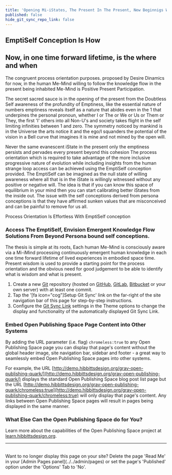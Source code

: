 ```yaml
---
title: 'Opening Mi-iStates, The Present In The Present, New Beginnigs Where When How'
published: false
hide_git_sync_repo_link: false
---
```


## **EmptiSelf Conception Is How**

## Now, in one time forward lifetime, is the where and when
The congruent process orientation purposes. proposed by Desire Dinamics for now, in the human Me-Mind willing to follow the knowledge flow in the present being inhabited Me-Mind is Positive Present Participation.

The secret sacred sauce is in the opening of the present from the Doubtless Self awareness of the profundity of Emptiness, like the essential nature of numbers emptiness reveals itself as a nature that abides even in the 1 that underpines the personal pronoun, whether I or The or We or Us or Them or They, the first 'I' others into all Non-U's and society takes flight in the self limiting infinities between 1 and zero. The symmetry noticed by mankind is in the Universe the arts notice it and the ego/I squanders the potential of the vision in a Bell curve that imagines it is mine and not mined by the open will. 



Never the same evanescent iState in the present only the emptiness persists and pervades every present beyond this cohesion
The process orientation which is required to take advantage of the more inclusive progressive nature of evolution while including insights from the human strange loop access can be achieved using the EmptiSelf conception provided.
The EmptiSelf can be imagined as the null state of willing awareness where all that is in the iState is willingly witnessed without any positive or negative will. The idea is that if you can know this space of equilibrium in your mind then you can start calibrating better iStates from the inside out.
The issue with the self conceptions derived from persona conceptions is that they have affirmed sunken values that are misconceived and can be painful to remove for us all.

Process Orientation Is Effortless With EmptiSelf conception


### Access The EmptiSelf, Envision Emergent Knowledge Flow Solutions From Beyond Persona bound self conceptions.
The thesis is simple at its roots,
Each human Me-Mind is consciously aware via a Mi-iMind processing continuously emergent human knowledge in each one time forward lifetime of lived experiences in embodied space time. Present wisdom is used to provide a starting point for the process orientation and the obvious need for good judgement to be able to identify what is wisdom and what is present. 

1. Create a new [Git](https://git-scm.com/) repository (hosted on [GitHub](https://github.com/), [GitLab](https://about.gitlab.com/), [Bitbucket](https://bitbucket.org/) or your own server) with at least one commit.
2. Tap the '[fa icon="cog"]Setup Git Sync' link on the far-right of the site navigation bar of this page for step-by-step instructions.
3. Configure the [Git Sync Link](../../admin/themes/mytheme) settings in the Theme options to change the display and functionality of the automatically displayed Git Sync Link.

### Embed Open Publishing Space Page Content into Other Systems

By adding the URL parameter (i.e. flag) `chromeless:true` to any Open Publishing Space page you can display that page's content without the global header image, site navigation bar, sidebar and footer - a great way to seamlessly embed Open Publishing Space pages into other systems.  

For example, the URL [http://demo.hibbittsdesign.org/grav-open-publishing-quark/](http://demo.hibbittsdesign.org/grav-open-publishing-quark/) displays the standard Open Publishing Space blog post list page but the URL [http://demo.hibbittsdesign.org/grav-open-publishing-quark/chromeless:true](http://demo.hibbittsdesign.org/grav-open-publishing-quark/chromeless:true) will only display that page's content. Any links between Open Publishing Space pages will result in pages being displayed in the same manner.

### What Else Can the Open Publishing Space do for You? ##
Learn more about the capabilities of the Open Publishing Space project at [learn.hibbittsdesign.org](http://learn.hibbittsdesign.org/openpublishingspace).

<hr>
<br>
Want to no longer display this page on your site?  
Delete the page 'Read Me' in your [Admin Pages panel](../../admin/pages) or set the page's 'Published' option under the 'Options' Tab to 'No'.
